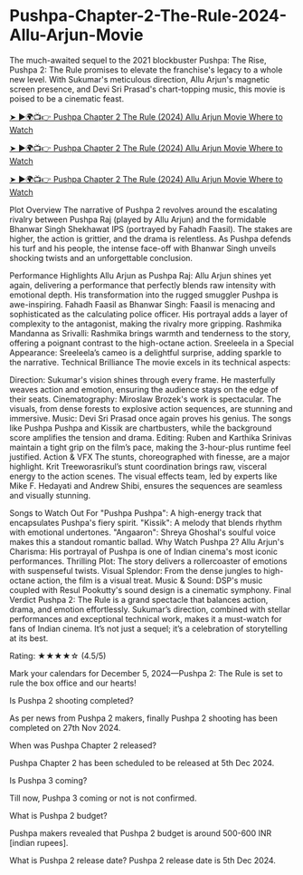 # Pushpa-Chapter-2-The-Rule-2024-Allu-Arjun-Movie

The much-awaited sequel to the 2021 blockbuster Pushpa: The Rise, Pushpa 2: The Rule promises to elevate the franchise's legacy to a whole new level. With Sukumar's meticulous direction, Allu Arjun's magnetic screen presence, and Devi Sri Prasad's chart-topping music, this movie is poised to be a cinematic feast.


[➤ ►🌍📺👉 Pushpa Chapter 2 The Rule (2024) Allu Arjun Movie Where to Watch](https://movies.bestpicky.net/review/pushpa-2-the-rule-2024-allu-arjun-movie/) 

[➤ ►🌍📺👉 Pushpa Chapter 2 The Rule (2024) Allu Arjun Movie Where to Watch](https://movies.bestpicky.net/review/pushpa-2-the-rule-2024-allu-arjun-movie/)

[➤ ►🌍📺👉 Pushpa Chapter 2 The Rule (2024) Allu Arjun Movie Where to Watch](https://movies.bestpicky.net/review/pushpa-2-the-rule-2024-allu-arjun-movie/)


Plot Overview
The narrative of Pushpa 2 revolves around the escalating rivalry between Pushpa Raj (played by Allu Arjun) and the formidable Bhanwar Singh Shekhawat IPS (portrayed by Fahadh Faasil). The stakes are higher, the action is grittier, and the drama is relentless. As Pushpa defends his turf and his people, the intense face-off with Bhanwar Singh unveils shocking twists and an unforgettable conclusion.

Performance Highlights
Allu Arjun as Pushpa Raj: Allu Arjun shines yet again, delivering a performance that perfectly blends raw intensity with emotional depth. His transformation into the rugged smuggler Pushpa is awe-inspiring.
Fahadh Faasil as Bhanwar Singh: Faasil is menacing and sophisticated as the calculating police officer. His portrayal adds a layer of complexity to the antagonist, making the rivalry more gripping.
Rashmika Mandanna as Srivalli: Rashmika brings warmth and tenderness to the story, offering a poignant contrast to the high-octane action.
Sreeleela in a Special Appearance: Sreeleela’s cameo is a delightful surprise, adding sparkle to the narrative.
Technical Brilliance
The movie excels in its technical aspects:

Direction: Sukumar's vision shines through every frame. He masterfully weaves action and emotion, ensuring the audience stays on the edge of their seats.
Cinematography: Miroslaw Brozek's work is spectacular. The visuals, from dense forests to explosive action sequences, are stunning and immersive.
Music: Devi Sri Prasad once again proves his genius. The songs like Pushpa Pushpa and Kissik are chartbusters, while the background score amplifies the tension and drama.
Editing: Ruben and Karthika Srinivas maintain a tight grip on the film’s pace, making the 3-hour-plus runtime feel justified.
Action & VFX
The stunts, choreographed with finesse, are a major highlight. Krit Treeworasrikul’s stunt coordination brings raw, visceral energy to the action scenes. The visual effects team, led by experts like Mike F. Hedayati and Andrew Shibi, ensures the sequences are seamless and visually stunning.

Songs to Watch Out For
"Pushpa Pushpa": A high-energy track that encapsulates Pushpa's fiery spirit.
"Kissik": A melody that blends rhythm with emotional undertones.
"Angaaron": Shreya Ghoshal's soulful voice makes this a standout romantic ballad.
Why Watch Pushpa 2?
Allu Arjun's Charisma: His portrayal of Pushpa is one of Indian cinema's most iconic performances.
Thrilling Plot: The story delivers a rollercoaster of emotions with suspenseful twists.
Visual Splendor: From the dense jungles to high-octane action, the film is a visual treat.
Music & Sound: DSP's music coupled with Resul Pookutty's sound design is a cinematic symphony.
Final Verdict
Pushpa 2: The Rule is a grand spectacle that balances action, drama, and emotion effortlessly. Sukumar’s direction, combined with stellar performances and exceptional technical work, makes it a must-watch for fans of Indian cinema. It’s not just a sequel; it’s a celebration of storytelling at its best.

Rating: ★★★★☆ (4.5/5)

Mark your calendars for December 5, 2024—Pushpa 2: The Rule is set to rule the box office and our hearts!


Is Pushpa 2 shooting completed?

As per news from Pushpa 2 makers, finally Pushpa 2 shooting has been completed on 27th Nov 2024.


When was Pushpa Chapter 2 released?

Pushpa Chapter 2 has been scheduled to be released at 5th Dec 2024.


Is Pushpa 3 coming?

Till now, Pushpa 3 coming or not is not confirmed.


What is Pushpa 2 budget?

Pushpa makers revealed that Pushpa 2 budget is around 500-600 INR [indian rupees].


What is Pushpa 2 release date?
Pushpa 2 release date is 5th Dec 2024.
